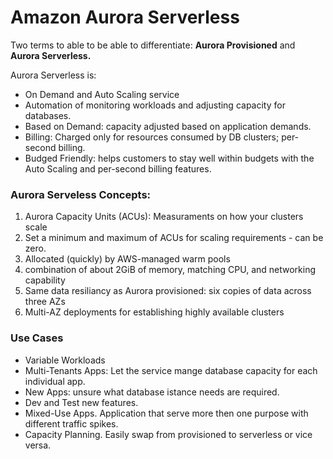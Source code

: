 # Amazon Aurora Serverless

Two terms to able to be able to differentiate: **Aurora Provisioned** and **Aurora Serverless.**&#x20;



Aurora Serverless is:

* On Demand and Auto Scaling service&#x20;
* Automation of monitoring workloads and adjusting capacity for databases.&#x20;
* Based on Demand: capacity adjusted based on application demands.&#x20;
* Billing: Charged only for resources consumed by DB clusters; per-second billing.
* Budged Friendly: helps customers to stay well within budgets with the Auto Scaling and per-second billing features.

### Aurora Serveless Concepts:

1. Aurora Capacity Units (ACUs): Measuraments on how your clusters scale
2. Set a minimum and maximum of ACUs for scaling requirements - can be zero.
3. Allocated (quickly) by AWS-managed warm pools
4. combination of about 2GiB of memory, matching CPU, and networking capability
5. Same data resiliancy as Aurora provisioned: six copies of data across three AZs
6. Multi-AZ deployments for establishing highly available clusters

### Use Cases&#x20;

* Variable Workloads
* Multi-Tenants Apps: Let the service mange database capacity for each individual app.
* New Apps: unsure what database istance needs are required.
* Dev and Test new features.
* Mixed-Use Apps. Application that serve more then one purpose with different traffic spikes.&#x20;
* Capacity Planning. Easily swap from provisioned to serverless or vice versa.

